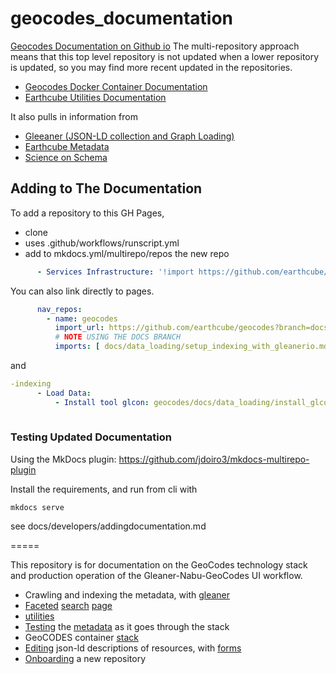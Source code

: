 # geocodes_documentation 

[ Geocodes Documentation on Github io](https://earthcube.github.io/geocodes_documentation/)
The multi-repository approach means that this top level repository is not updated when
a lower repository is updated, so you may find more recent updated in the repositories.

* [ Geocodes Docker Container Documentation](https://earthcube.github.io/geocodes/)
* [Earthcube Utilities Documentation](https://earthcube.github.io/earthcube_utilities/)

It also pulls in information from
* [Gleeaner (JSON-LD collection and Graph Loading)](https://github.com/gleanerio)
* [Earthcube Metadata](https://github.com/earthcube/GeoCODES-Metadata)
* [Science on Schema](https://github.com/ESIPFed/science-on-schema.org)

## Adding to The Documentation
To add a repository to this GH Pages, 
* clone
* uses .github/workflows/runscript.yml 
* add to mkdocs.yml/multirepo/repos  the new repo
```yaml
      - Services Infrastructure: '!import https://github.com/earthcube/geocodes?branch=main&docs_dir=docs&config=mkdocs.yml'
```

You can also link directly to pages.
```yaml
      nav_repos:
        - name: geocodes
          import_url: https://github.com/earthcube/geocodes?branch=docs&docs_dir=docs&config=mkdocs.yml
          # NOTE USING THE DOCS BRANCH
          imports: [ docs/data_loading/setup_indexing_with_gleanerio.md, docs/data_loading/install_glcon.md ]
```
and
```yaml
-indexing
      - Load Data:
          - Install tool glcon: geocodes/docs/data_loading/install_glcon.md
          
```

### Testing Updated Documentation

Using the MkDocs plugin: https://github.com/jdoiro3/mkdocs-multirepo-plugin

Install the requirements, and run from cli with 

`mkdocs serve`

see docs/developers/addingdocumentation.md

=====

This repository is for documentation on the GeoCodes technology stack and production operation of the Gleaner-Nabu-GeoCodes UI workflow.

* Crawling and indexing the metadata, with [gleaner](https://github.com/earthcube/geocodes/blob/main/docs/indexing_with_gleanerio.md)
* [Faceted](https://github.com/earthcube/facetsearch) [search](http://geocodes.ddns.net/ec/GeoCODES) [page](https://dev.geocodes.earthcube.org/)
* [utilities](https://github.com/earthcube/earthcube_utilities) 
* [Testing](https://github.com/earthcube/ec/blob/master/test/) the [metadata](https://github.com/earthcube/GeoCODES-Metadata) as it goes through the stack
* GeoCODES container [stack](https://github.com/earthcube/geocodes)
* [Editing](https://addto.earthcube.org/#/) json-ld descriptions of resources, with [forms](https://github.com/earthcube/jsonld_forms)
* [Onboarding](https://github.com/earthcube/ec/blob/master/doc/onboarding.md) a new repository
